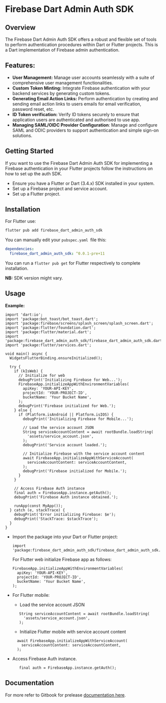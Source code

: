 # Firebase Dart Admin Auth SDK

## Overview

The Firebase Dart Admin Auth SDK offers a robust and flexible set of tools to perform authentication procedures within Dart or Flutter projects. This is a Dart implementation of Firebase admin authentication.

## Features:

- **User Management:** Manage user accounts seamlessly with a suite of comprehensive user management functionalities.
- **Custom Token Minting:** Integrate Firebase authentication with your backend services by generating custom tokens.
- **Generating Email Action Links:** Perform authentication by creating and sending email action links to users emails for email verification, password reset, etc.
- **ID Token verification:** Verify ID tokens securely to ensure that application users are authenticated and authorised to use app.
- **Managing SAML/OIDC Provider Configuration**: Manage and configure SAML and ODIC providers to support authentication and simple sign-on solutions.

## Getting Started

If you want to use the Firebase Dart Admin Auth SDK for implementing a Firebase authentication in your Flutter projects follow the instructions on how to set up the auth SDK.

- Ensure you have a Flutter or Dart (3.4.x) SDK installed in your system.
- Set up a Firebase project and service account.
- Set up a Flutter project.

## Installation

For Flutter use:

```javascript
flutter pub add firebase_dart_admin_auth_sdk
```

You can manually edit your `pubspec.yaml `file this:

```yaml
dependencies:
  firebase_dart_admin_auth_sdk: ^0.0.1-pre+11
```

You can run a `flutter pub get` for Flutter respectively to complete installation.

**NB:** SDK version might vary.

## Usage

**Example:**

```
import 'dart:io';
import 'package:bot_toast/bot_toast.dart';
import 'package:firebase/screens/splash_screen/splash_screen.dart';
import 'package:flutter/foundation.dart';
import 'package:flutter/material.dart';
import 'package:firebase_dart_admin_auth_sdk/firebase_dart_admin_auth_sdk.dart';
import 'package:flutter/services.dart';

void main() async {
  WidgetsFlutterBinding.ensureInitialized();

  try {
    if (kIsWeb) {
      // Initialize for web
      debugPrint('Initializing Firebase for Web...');
      FirebaseApp.initializeAppWithEnvironmentVariables(
        apiKey: 'YOUR-API-KEY',
        projectId: 'YOUR-PROJECT-ID',
        bucketName: 'Your Bucket Name',
      );
      debugPrint('Firebase initialized for Web.');
    } else {
      if (Platform.isAndroid || Platform.isIOS) {
        debugPrint('Initializing Firebase for Mobile...');

        // Load the service account JSON
        String serviceAccountContent = await rootBundle.loadString(
          'assets/service_account.json',
        );
        debugPrint('Service account loaded.');

        // Initialize Firebase with the service account content
        await FirebaseApp.initializeAppWithServiceAccount(
          serviceAccountContent: serviceAccountContent,
        );
        debugPrint('Firebase initialized for Mobile.');
      }
    }

    // Access Firebase Auth instance
    final auth = FirebaseApp.instance.getAuth();
    debugPrint('Firebase Auth instance obtained.');

    runApp(const MyApp());
  } catch (e, stackTrace) {
    debugPrint('Error initializing Firebase: $e');
    debugPrint('StackTrace: $stackTrace');
  }
}

```

- Import the package into your Dart or Flutter project:
  ```
  import 'package:firebase_dart_admin_auth_sdk/firebase_dart_admin_auth_sdk.dart';
  ```
  For Flutter web initialize Firebase app as follows:
  ```
  FirebaseApp.initializeAppWithEnvironmentVariables(
    apiKey: 'YOUR-API-KEY',
    projectId: 'YOUR-PROJECT-ID',
    bucketName: 'Your Bucket Name',
  );
  ```

- For Flutter mobile:
    - Load the service account JSON
    ```
       String serviceAccountContent = await rootBundle.loadString(
         'assets/service_account.json',
       );
    ```
    - Initialize Flutter mobile with service account content
    ```
      await FirebaseApp.initializeAppWithServiceAccount(
        serviceAccountContent: serviceAccountContent,
      );
    ```

- Access Firebase Auth instance.
  ```
     final auth = FirebaseApp.instance.getAuth();
  ```
## Documentation

For more refer to Gitbook for prelease [documentation here](https://aortem.gitbook.io/firebase-dart-auth-admin-sdk/).
